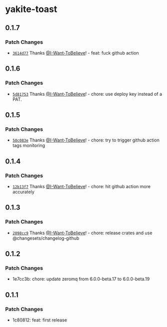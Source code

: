 # yakite-toast

## 0.1.7

### Patch Changes

- [`3614d77`](https://github.com/I-Want-ToBelieve/yakite/commit/3614d77c91d342ab7560ff8e7508f01bc8954019) Thanks [@I-Want-ToBelieve](https://github.com/I-Want-ToBelieve)! - feat: fuck github action

## 0.1.6

### Patch Changes

- [`5d81753`](https://github.com/I-Want-ToBelieve/yakite/commit/5d817533c827ec2ecdada77784cdc11f062cd41f) Thanks [@I-Want-ToBelieve](https://github.com/I-Want-ToBelieve)! - chore: use deploy key instead of a PAT.

## 0.1.5

### Patch Changes

- [`50c083e`](https://github.com/I-Want-ToBelieve/yakite/commit/50c083e0c9fed1806c1db146d57accc2ac9ea1c8) Thanks [@I-Want-ToBelieve](https://github.com/I-Want-ToBelieve)! - chore: try to trigger github action tags monitoring

## 0.1.4

### Patch Changes

- [`12b13f7`](https://github.com/I-Want-ToBelieve/yakite/commit/12b13f7ab413d413a2f12723598c3e49e733e910) Thanks [@I-Want-ToBelieve](https://github.com/I-Want-ToBelieve)! - chore: hit github action more accurately

## 0.1.3

### Patch Changes

- [`2098cc9`](https://github.com/I-Want-ToBelieve/yakite/commit/2098cc9f46d150498a8327d344dd7811748d5a8b) Thanks [@I-Want-ToBelieve](https://github.com/I-Want-ToBelieve)! - chore: release crates and use @changesets/changelog-github

## 0.1.2

### Patch Changes

- 1e7cc3b: chore: update zeromq from 6.0.0-beta.17 to 6.0.0-beta.19

## 0.1.1

### Patch Changes

- 1c80812: feat: first release
